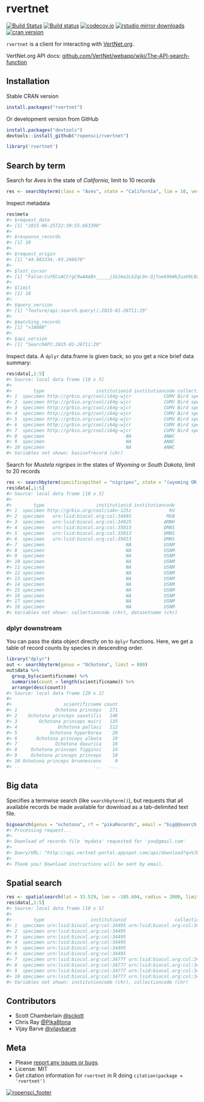 rvertnet
=======



[![Build Status](https://travis-ci.org/ropensci/rvertnet.svg?branch=master)](https://travis-ci.org/ropensci/rvertnet)
[![Build status](https://ci.appveyor.com/api/projects/status/duyrffhdrstu840v?svg=true)](https://ci.appveyor.com/project/sckott/rvertnet)
[![codecov.io](https://codecov.io/github/ropensci/rvertnet/coverage.svg?branch=master)](https://codecov.io/github/ropensci/rvertnet?branch=master)
[![rstudio mirror downloads](http://cranlogs.r-pkg.org/badges/grand-total/rvertnet?color=2ECC71)](https://github.com/metacran/cranlogs.app)
[![cran version](http://www.r-pkg.org/badges/version/rvertnet)](http://cran.rstudio.com/web/packages/rvertnet)


`rvertnet` is a client for interacting with [VertNet.org](http://vertnet.org/).

VertNet.org API docs: [github.com/VertNet/webapp/wiki/The-API-search-function](https://github.com/VertNet/webapp/wiki/The-API-search-function)

## Installation

Stable CRAN version


```r
install.packages("rvertnet")
```

Or development version from GitHub


```r
install.packages("devtools")
devtools::install_github("ropensci/rvertnet")
```


```r
library('rvertnet')
```

## Search by term

Search for _Aves_ in the state of _California_, limit to 10 records


```r
res <- searchbyterm(class = "Aves", state = "California", lim = 10, verbose = FALSE)
```

Inspect metadata


```r
res$meta
#> $request_date
#> [1] "2015-06-25T22:39:55.663390"
#> 
#> $response_records
#> [1] 10
#> 
#> $request_origin
#> [1] "44.983334,-93.266670"
#> 
#> $last_cursor
#> [1] "False:CuYECuACCrgC9wAAABn_____jIGJmo2LkZqL0o-QjYuek96WkZuah9LNz87L0s_M0s7N_wAA_3RtoKCZi4ygoP8AAP9dno-PmpGYlpGa_wAA_3N0bZaRm5qH_wAA_12biJz_AAD_c3Rtm5CcoJab_wAA_12cipKJ0J2WjZuMj5qclpKakYzQys_Mzsz_AAD_c3-cipKJ0J2WjZuMj5qclpKakYzQys_Mzsz_AAD__wD-__6MgYmajYuRmovSj5CNi56T3paRm5qH0s3PzsvSz8zSzs3_AHRtoKCZi4ygoP8AXZ6Pj5qRmJaRmv8Ac3RtlpGbmof_AF2biJz_AHN0bZuQnKCWm_8AXZyKkonQnZaNm4yPmpyWkpqRjNDKz8zOzP8Ac3-cipKJ0J2WjZuMj5qclpKakYzQys_Mzsz_AP_-EAohBN0EkB08Gxk5AAAAAOb___9IClAAWgsJskbMcm_DyqEQARINRG9jdW1lbnRJbmRleBrPAShBTkQgKElTICJjdXN0b21lcl9uYW1lIiAiYXBwZW5naW5lIikgKElTICJncm91cF9uYW1lIiAic352ZXJ0bmV0LXBvcnRhbCIpIChJUyAibmFtZXNwYWNlIiAiaW5kZXgtMjAxNC0wMy0xMiIpIChJUyAiaW5kZXhfbmFtZSIgImR3YyIpIChBTkQgKFFUICJBdmVzIiAicnRleHRfY2xhc3MiKSAoUVQgIkNhbGlmb3JuaWEiICJydGV4dF9zdGF0ZXByb3ZpbmNlIikpKToZCgwoTiBvcmRlcl9pZCkQARkAAAAAAADw_0oFCABA6Ac"
#> 
#> $limit
#> [1] 10
#> 
#> $query_version
#> [1] "feature/api:search.query():2015-01-26T11:29"
#> 
#> $matching_records
#> [1] ">10000"
#> 
#> $api_version
#> [1] "SearchAPI:2015-01-26T11:29"
```

Inspect data. A `dplyr` data.frame is given back, so you get a nice brief data summary:


```r
res$data[,1:5]
#> Source: local data frame [10 x 5]
#> 
#>        type                   institutionid institutioncode collectioncode
#> 1  specimen http://grbio.org/cool/i64g-wjcr            CUMV Bird specimens
#> 2  specimen http://grbio.org/cool/i64g-wjcr            CUMV Bird specimens
#> 3  specimen http://grbio.org/cool/i64g-wjcr            CUMV Bird specimens
#> 4  specimen http://grbio.org/cool/i64g-wjcr            CUMV Bird specimens
#> 5  specimen http://grbio.org/cool/i64g-wjcr            CUMV Bird specimens
#> 6  specimen http://grbio.org/cool/i64g-wjcr            CUMV Bird specimens
#> 7  specimen http://grbio.org/cool/i64g-wjcr            CUMV Bird specimens
#> 8  specimen                              NA            ANWC          Birds
#> 9  specimen                              NA            ANWC          Birds
#> 10 specimen                              NA            ANWC           Eggs
#> Variables not shown: basisofrecord (chr)
```

Search for _Mustela nigripes_ in the states of _Wyoming_ or _South Dakota_, limit to 20 records


```r
res <- searchbyterm(specificepithet = "nigripes", state = "(wyoming OR south dakota)", limit = 20, verbose = FALSE)
res$data[,1:5]
#> Source: local data frame [18 x 5]
#> 
#>        type                   institutionid institutioncode
#> 1  specimen http://grbio.org/cool/iakn-125z              KU
#> 2  specimen   urn:lsid:biocol.org:col:34495             MSB
#> 3  specimen   urn:lsid:biocol.org:col:34925            AMNH
#> 4  specimen   urn:lsid:biocol.org:col:35013            DMNS
#> 5  specimen   urn:lsid:biocol.org:col:35013            DMNS
#> 6  specimen   urn:lsid:biocol.org:col:35013            DMNS
#> 7  specimen                              NA            USNM
#> 8  specimen                              NA            USNM
#> 9  specimen                              NA            USNM
#> 10 specimen                              NA            USNM
#> 11 specimen                              NA            USNM
#> 12 specimen                              NA            USNM
#> 13 specimen                              NA            USNM
#> 14 specimen                              NA            USNM
#> 15 specimen                              NA            USNM
#> 16 specimen                              NA            USNM
#> 17 specimen                              NA            USNM
#> 18 specimen                              NA            USNM
#> Variables not shown: collectioncode (chr), datasetname (chr)
```

### dplyr downstream

You can pass the data object directly on to `dplyr` functions. Here, we get a table of record counts by species in descending order.


```r
library("dplyr")
out <- searchbyterm(genus = "Ochotona", limit = 800)
out$data %>%
  group_by(scientificname) %>%
  summarise(count = length(scientificname)) %>%
  arrange(desc(count))
#> Source: local data frame [29 x 2]
#> 
#>                   scientificname count
#> 1              Ochotona princeps   271
#> 2    Ochotona princeps saxatilis   146
#> 3        Ochotona princeps muiri   135
#> 4               Ochotona pallasi   112
#> 5            Ochotona hyperborea    20
#> 6       Ochotona princeps albata    19
#> 7              Ochotona dauurica    16
#> 8     Ochotona princeps figginsi    14
#> 9     Ochotona princeps princeps    10
#> 10 Ochotona princeps brunnescens     9
#> ..                           ...   ...
```


## Big data

Specifies a termwise search (like `searchbyterm()`), but requests that all available records be made available for download as a tab-delimited text file.


```r
bigsearch(genus = "ochotona", rf = "pikaRecords", email = "big@@search.luv")
#> Processing request...
#>
#> Download of records file 'mydata' requested for 'you@gmail.com'
#>
#> Query/URL: "http://api.vertnet-portal.appspot.com/api/download?q=%7B%22q%22:%22genus:ochotona%22,%22n%22:%22mydata%22,%22e%22:%22you@gmail.com%22%7D"
#>
#> Thank you! Download instructions will be sent by email.
```

## Spatial search


```r
res <- spatialsearch(lat = 33.529, lon = -105.694, radius = 2000, limit = 10, verbose = FALSE)
res$data[,1:5]
#> Source: local data frame [10 x 5]
#> 
#>        type                 institutionid                  collectionid
#> 1  specimen urn:lsid:biocol.org:col:34495 urn:lsid:biocol.org:col:34950
#> 2  specimen urn:lsid:biocol.org:col:34495                            NA
#> 3  specimen urn:lsid:biocol.org:col:34495                            NA
#> 4  specimen urn:lsid:biocol.org:col:34495                            NA
#> 5  specimen urn:lsid:biocol.org:col:34495                            NA
#> 6  specimen urn:lsid:biocol.org:col:34495                            NA
#> 7  specimen urn:lsid:biocol.org:col:34777 urn:lsid:biocol.org:col:34904
#> 8  specimen urn:lsid:biocol.org:col:34777 urn:lsid:biocol.org:col:34904
#> 9  specimen urn:lsid:biocol.org:col:34777 urn:lsid:biocol.org:col:34904
#> 10 specimen urn:lsid:biocol.org:col:34777 urn:lsid:biocol.org:col:34904
#> Variables not shown: institutioncode (chr), collectioncode (chr)
```

## Contributors

* Scott Chamberlain [@sckott](https://github.com/sckott)
* Chris Ray [@Pika8tona](https://github.com/Pika8tona)
* Vijay Barve [@vijaybarve](https://github.com/vijaybarve)

## Meta

* Please [report any issues or bugs](https://github.com/ropensci/rvertnet/issues).
* License: MIT
* Get citation information for `rvertnet` in R doing `citation(package = 'rvertnet')`

[![ropensci_footer](http://ropensci.org/public_images/github_footer.png)](http://ropensci.org)
